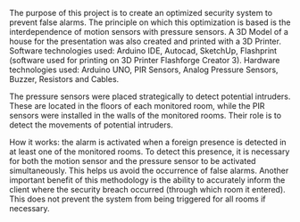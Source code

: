 
The purpose of this project is to create an optimized security system to prevent false alarms. The principle on which this optimization is based is the interdependence of motion sensors with pressure sensors. A 3D Model of a house for the presentation was also created and printed with a 3D Printer.
Software technologies used: Arduino IDE, Autocad, SketchUp, Flashprint (software used for printing on 3D Printer Flashforge Creator 3).
Hardware technologies used: Arduino UNO, PIR Sensors, Analog Pressure Sensors, Buzzer, Resistors and Cables.

 The pressure sensors were placed strategically to detect potential intruders. These are located in the floors of each monitored room, while the PIR sensors were installed in the walls of the monitored rooms. Their role is to detect the movements of potential intruders.

 How it works: the alarm is activated when a foreign presence is detected in at least one of the monitored rooms. To detect this presence, it is necessary for both the motion sensor and the pressure sensor to be activated simultaneously. This helps us avoid the occurrence of false alarms. Another important benefit of this methodology is the ability to accurately inform the client where the security breach occurred (through which room it entered). This does not prevent the system from being triggered for all rooms if necessary.
